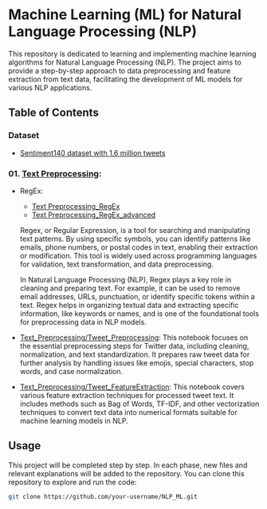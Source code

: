 # Machine Learning (ML) for Natural Language Processing (NLP)

This repository is dedicated to learning and implementing machine learning algorithms for Natural Language Processing (NLP). The project aims to provide a step-by-step approach to data preprocessing and feature extraction from text data, facilitating the development of ML models for various NLP applications.

## Table of Contents
### Dataset
- [Sentiment140 dataset with 1.6 million tweets](https://www.kaggle.com/datasets/kazanova/sentiment140)
### 01. [Text Preprocessing](https://github.com/aminizahra/NLP_ML/tree/main/01_Text_Preprocessing): 
- RegEx:
  - [Text Preprocessing_RegEx](https://github.com/aminizahra/NLP_ML/blob/main/01_Text_Preprocessing/00_Text%20Preprocessing_RegEx.ipynb)
  - [Text Preprocessing_RegEx_advanced](https://github.com/aminizahra/NLP_ML/blob/main/01_Text_Preprocessing/00_Text%20Preprocessing_RegEx_advanced.ipynb)
  
  Regex, or Regular Expression, is a tool for searching and manipulating text patterns. By using specific symbols, you can identify patterns like emails, phone numbers, or postal codes in text, enabling their extraction or   modification. This tool is widely used across programming languages for validation, text transformation, and data preprocessing.
  
  In Natural Language Processing (NLP), Regex plays a key role in cleaning and preparing text. For example, it can be used to remove email addresses, URLs, punctuation, or identify specific tokens within a text. Regex helps in organizing textual data and extracting specific information, like keywords or names, and is one of the foundational tools for preprocessing data in NLP models.
- [Text_Preprocessing/Tweet_Preprocessing](https://github.com/aminizahra/NLP_ML/blob/main/01_Text_Preprocessing/01_Tweet_Preprocessing.ipynb):
This notebook focuses on the essential preprocessing steps for Twitter data, including cleaning, normalization, and text standardization. It prepares raw tweet data for further analysis by handling issues like emojis, special characters, stop words, and case normalization.

- [Text_Preprocessing/Tweet_FeatureExtraction](https://github.com/aminizahra/NLP_ML/blob/main/01_Text_Preprocessing/02_Tweet_FeatureExtraction.ipynb):
This notebook covers various feature extraction techniques for processed tweet text. It includes methods such as Bag of Words, TF-IDF, and other vectorization techniques to convert text data into numerical formats suitable for machine learning models in NLP.

## Usage

This project will be completed step by step. In each phase, new files and relevant explanations will be added to the repository. You can clone this repository to explore and run the code:

```bash
git clone https://github.com/your-username/NLP_ML.git
